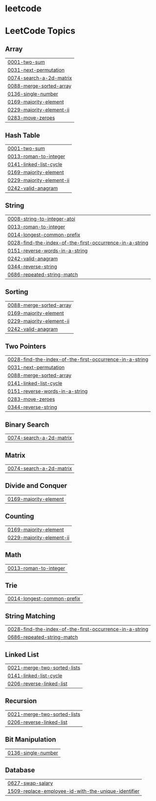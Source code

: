 # leetcode
<!---LeetCode Topics Start-->
# LeetCode Topics
## Array
|  |
| ------- |
| [0001-two-sum](https://github.com/lokesh2910v/leetcode/tree/master/0001-two-sum) |
| [0031-next-permutation](https://github.com/lokesh2910v/leetcode/tree/master/0031-next-permutation) |
| [0074-search-a-2d-matrix](https://github.com/lokesh2910v/leetcode/tree/master/0074-search-a-2d-matrix) |
| [0088-merge-sorted-array](https://github.com/lokesh2910v/leetcode/tree/master/0088-merge-sorted-array) |
| [0136-single-number](https://github.com/lokesh2910v/leetcode/tree/master/0136-single-number) |
| [0169-majority-element](https://github.com/lokesh2910v/leetcode/tree/master/0169-majority-element) |
| [0229-majority-element-ii](https://github.com/lokesh2910v/leetcode/tree/master/0229-majority-element-ii) |
| [0283-move-zeroes](https://github.com/lokesh2910v/leetcode/tree/master/0283-move-zeroes) |
## Hash Table
|  |
| ------- |
| [0001-two-sum](https://github.com/lokesh2910v/leetcode/tree/master/0001-two-sum) |
| [0013-roman-to-integer](https://github.com/lokesh2910v/leetcode/tree/master/0013-roman-to-integer) |
| [0141-linked-list-cycle](https://github.com/lokesh2910v/leetcode/tree/master/0141-linked-list-cycle) |
| [0169-majority-element](https://github.com/lokesh2910v/leetcode/tree/master/0169-majority-element) |
| [0229-majority-element-ii](https://github.com/lokesh2910v/leetcode/tree/master/0229-majority-element-ii) |
| [0242-valid-anagram](https://github.com/lokesh2910v/leetcode/tree/master/0242-valid-anagram) |
## String
|  |
| ------- |
| [0008-string-to-integer-atoi](https://github.com/lokesh2910v/leetcode/tree/master/0008-string-to-integer-atoi) |
| [0013-roman-to-integer](https://github.com/lokesh2910v/leetcode/tree/master/0013-roman-to-integer) |
| [0014-longest-common-prefix](https://github.com/lokesh2910v/leetcode/tree/master/0014-longest-common-prefix) |
| [0028-find-the-index-of-the-first-occurrence-in-a-string](https://github.com/lokesh2910v/leetcode/tree/master/0028-find-the-index-of-the-first-occurrence-in-a-string) |
| [0151-reverse-words-in-a-string](https://github.com/lokesh2910v/leetcode/tree/master/0151-reverse-words-in-a-string) |
| [0242-valid-anagram](https://github.com/lokesh2910v/leetcode/tree/master/0242-valid-anagram) |
| [0344-reverse-string](https://github.com/lokesh2910v/leetcode/tree/master/0344-reverse-string) |
| [0686-repeated-string-match](https://github.com/lokesh2910v/leetcode/tree/master/0686-repeated-string-match) |
## Sorting
|  |
| ------- |
| [0088-merge-sorted-array](https://github.com/lokesh2910v/leetcode/tree/master/0088-merge-sorted-array) |
| [0169-majority-element](https://github.com/lokesh2910v/leetcode/tree/master/0169-majority-element) |
| [0229-majority-element-ii](https://github.com/lokesh2910v/leetcode/tree/master/0229-majority-element-ii) |
| [0242-valid-anagram](https://github.com/lokesh2910v/leetcode/tree/master/0242-valid-anagram) |
## Two Pointers
|  |
| ------- |
| [0028-find-the-index-of-the-first-occurrence-in-a-string](https://github.com/lokesh2910v/leetcode/tree/master/0028-find-the-index-of-the-first-occurrence-in-a-string) |
| [0031-next-permutation](https://github.com/lokesh2910v/leetcode/tree/master/0031-next-permutation) |
| [0088-merge-sorted-array](https://github.com/lokesh2910v/leetcode/tree/master/0088-merge-sorted-array) |
| [0141-linked-list-cycle](https://github.com/lokesh2910v/leetcode/tree/master/0141-linked-list-cycle) |
| [0151-reverse-words-in-a-string](https://github.com/lokesh2910v/leetcode/tree/master/0151-reverse-words-in-a-string) |
| [0283-move-zeroes](https://github.com/lokesh2910v/leetcode/tree/master/0283-move-zeroes) |
| [0344-reverse-string](https://github.com/lokesh2910v/leetcode/tree/master/0344-reverse-string) |
## Binary Search
|  |
| ------- |
| [0074-search-a-2d-matrix](https://github.com/lokesh2910v/leetcode/tree/master/0074-search-a-2d-matrix) |
## Matrix
|  |
| ------- |
| [0074-search-a-2d-matrix](https://github.com/lokesh2910v/leetcode/tree/master/0074-search-a-2d-matrix) |
## Divide and Conquer
|  |
| ------- |
| [0169-majority-element](https://github.com/lokesh2910v/leetcode/tree/master/0169-majority-element) |
## Counting
|  |
| ------- |
| [0169-majority-element](https://github.com/lokesh2910v/leetcode/tree/master/0169-majority-element) |
| [0229-majority-element-ii](https://github.com/lokesh2910v/leetcode/tree/master/0229-majority-element-ii) |
## Math
|  |
| ------- |
| [0013-roman-to-integer](https://github.com/lokesh2910v/leetcode/tree/master/0013-roman-to-integer) |
## Trie
|  |
| ------- |
| [0014-longest-common-prefix](https://github.com/lokesh2910v/leetcode/tree/master/0014-longest-common-prefix) |
## String Matching
|  |
| ------- |
| [0028-find-the-index-of-the-first-occurrence-in-a-string](https://github.com/lokesh2910v/leetcode/tree/master/0028-find-the-index-of-the-first-occurrence-in-a-string) |
| [0686-repeated-string-match](https://github.com/lokesh2910v/leetcode/tree/master/0686-repeated-string-match) |
## Linked List
|  |
| ------- |
| [0021-merge-two-sorted-lists](https://github.com/lokesh2910v/leetcode/tree/master/0021-merge-two-sorted-lists) |
| [0141-linked-list-cycle](https://github.com/lokesh2910v/leetcode/tree/master/0141-linked-list-cycle) |
| [0206-reverse-linked-list](https://github.com/lokesh2910v/leetcode/tree/master/0206-reverse-linked-list) |
## Recursion
|  |
| ------- |
| [0021-merge-two-sorted-lists](https://github.com/lokesh2910v/leetcode/tree/master/0021-merge-two-sorted-lists) |
| [0206-reverse-linked-list](https://github.com/lokesh2910v/leetcode/tree/master/0206-reverse-linked-list) |
## Bit Manipulation
|  |
| ------- |
| [0136-single-number](https://github.com/lokesh2910v/leetcode/tree/master/0136-single-number) |
## Database
|  |
| ------- |
| [0627-swap-salary](https://github.com/lokesh2910v/leetcode/tree/master/0627-swap-salary) |
| [1509-replace-employee-id-with-the-unique-identifier](https://github.com/lokesh2910v/leetcode/tree/master/1509-replace-employee-id-with-the-unique-identifier) |
<!---LeetCode Topics End-->
